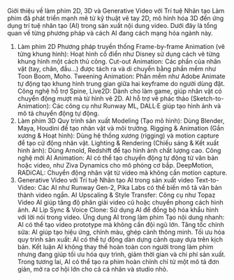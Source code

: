 Giới thiệu về làm phim 2D, 3D và Generative Video với Trí tuệ Nhân tạo
Làm phim đã phát triển mạnh mẽ từ kỹ thuật vẽ tay 2D, mô hình hóa 3D đến ứng dụng trí tuệ nhân tạo (AI) trong sản xuất nội dung video. Dưới đây là tổng quan về từng phương pháp và cách AI đang cách mạng hóa ngành này.

1. Làm phim 2D
Phương pháp truyền thống
Frame-by-frame Animation (vẽ từng khung hình): Hoạt hình cổ điển như Disney sử dụng cách vẽ từng khung hình một cách thủ công.
Cut-out Animation: Các phần của nhân vật (tay, chân, đầu…) được tách ra và di chuyển bằng phần mềm như Toon Boom, Moho.
Tweening Animation: Phần mềm như Adobe Animate tự động tạo khung hình trung gian giữa hai keyframe do người dùng đặt.
Công nghệ hỗ trợ
Spine, Live2D: Dành cho làm game, giúp nhân vật có chuyển động mượt mà từ hình vẽ 2D.
AI hỗ trợ vẽ phác thảo (Sketch-to-Animation): Các công cụ như Runway ML, DALL·E giúp tạo hình ảnh và mô tả chuyển động tự động.
2. Làm phim 3D
Quy trình sản xuất
Modeling (Tạo mô hình): Dùng Blender, Maya, Houdini để tạo nhân vật và môi trường.
Rigging & Animation (Gắn xương & Hoạt hình): Dùng hệ thống xương (rigging) và motion capture để tạo cử động nhân vật.
Lighting & Rendering (Chiếu sáng & Kết xuất hình ảnh): Dùng Arnold, Redshift để tạo hình ảnh chất lượng cao.
Công nghệ mới
AI Animation: AI có thể tạo chuyển động tự động từ văn bản hoặc video, như Ziva Dynamics cho mô phỏng cơ bắp.
DeepMotion, RADiCAL: Chuyển động nhân vật từ video mà không cần motion capture.
3. Generative Video với Trí tuệ Nhân tạo
AI trong sản xuất video
Text-to-Video: Các AI như Runway Gen-2, Pika Labs có thể biến mô tả văn bản thành video ngắn.
AI Upscaling & Style Transfer: Công cụ như Topaz Video AI giúp tăng độ phân giải video cũ hoặc chuyển phong cách hình ảnh.
AI Lip Sync & Voice Clone: Sử dụng AI để đồng bộ hóa khẩu hình với lời nói trong video.
Ứng dụng AI trong làm phim
Tạo nội dung nhanh: AI có thể tạo video prototype mà không cần đội ngũ lớn.
Tăng tốc chỉnh sửa: AI giúp tạo hiệu ứng, chỉnh màu, ghép cảnh thông minh.
Tối ưu hóa quy trình sản xuất: AI có thể tự động dàn dựng cảnh quay dựa trên kịch bản.
Kết luận
AI không thay thế hoàn toàn con người trong làm phim nhưng đang giúp tối ưu hóa quy trình, giảm thời gian và chi phí sản xuất. Trong tương lai, AI có thể tạo ra phim hoàn chỉnh chỉ từ một mô tả đơn giản, mở ra cơ hội lớn cho cả cá nhân và studio nhỏ.
